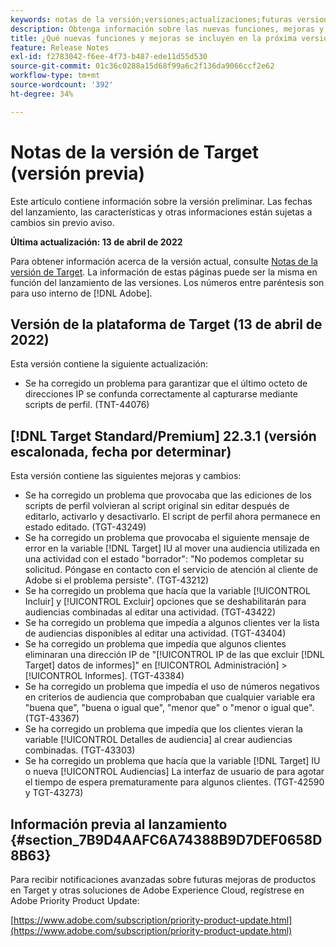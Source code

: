 ```yaml
---
keywords: notas de la versión;versiones;actualizaciones;futuras versiones;mejoras;nuevas funciones;correcciones;actualizaciones;versión preliminar
description: Obtenga información sobre las nuevas funciones, mejoras y correcciones que incluirá la próxima versión de Adobe Target, incluidos el SDK, la API y las bibliotecas de JavaScript.
title: ¿Qué nuevas funciones y mejoras se incluyen en la próxima versión?
feature: Release Notes
exl-id: f2783042-f6ee-4f73-b487-ede11d55d530
source-git-commit: 01c36c0288a15d68f99a6c2f136da9066ccf2e62
workflow-type: tm+mt
source-wordcount: '392'
ht-degree: 34%

---
```


# Notas de la versión de Target (versión previa)

Este artículo contiene información sobre la versión preliminar. Las fechas del lanzamiento, las características y otras informaciones están sujetas a cambios sin previo aviso.

**Última actualización: 13 de abril de 2022**

Para obtener información acerca de la versión actual, consulte [Notas de la versión de Target](release-notes.md). La información de estas páginas puede ser la misma en función del lanzamiento de las versiones. Los números entre paréntesis son para uso interno de [!DNL Adobe].

## Versión de la plataforma de Target (13 de abril de 2022)

Esta versión contiene la siguiente actualización:

* Se ha corregido un problema para garantizar que el último octeto de direcciones IP se confunda correctamente al capturarse mediante scripts de perfil. (TNT-44076)

## [!DNL Target Standard/Premium] 22.3.1 (versión escalonada, fecha por determinar)

Esta versión contiene las siguientes mejoras y cambios:

* Se ha corregido un problema que provocaba que las ediciones de los scripts de perfil volvieran al script original sin editar después de editarlo, activarlo y desactivarlo. El script de perfil ahora permanece en estado editado. (TGT-43249)
* Se ha corregido un problema que provocaba el siguiente mensaje de error en la variable [!DNL Target] IU al mover una audiencia utilizada en una actividad con el estado &quot;borrador&quot;: &quot;No podemos completar su solicitud. Póngase en contacto con el servicio de atención al cliente de Adobe si el problema persiste&quot;. (TGT-43212)
* Se ha corregido un problema que hacía que la variable [!UICONTROL Incluir] y [!UICONTROL Excluir] opciones que se deshabilitarán para audiencias combinadas al editar una actividad. (TGT-43422)
* Se ha corregido un problema que impedía a algunos clientes ver la lista de audiencias disponibles al editar una actividad. (TGT-43404)
* Se ha corregido un problema que impedía que algunos clientes eliminaran una dirección IP de &quot;[!UICONTROL IP de las que excluir [!DNL Target] datos de informes]&quot; en [!UICONTROL Administración] > [!UICONTROL Informes]. (TGT-43384)
* Se ha corregido un problema que impedía el uso de números negativos en criterios de audiencia que comprobaban que cualquier variable era &quot;buena que&quot;, &quot;buena o igual que&quot;, &quot;menor que&quot; o &quot;menor o igual que&quot;. (TGT-43367)
* Se ha corregido un problema que impedía que los clientes vieran la variable [!UICONTROL Detalles de audiencia] al crear audiencias combinadas. (TGT-43303)
* Se ha corregido un problema que hacía que la variable [!DNL Target] IU o nueva [!UICONTROL Audiencias] La interfaz de usuario de para agotar el tiempo de espera prematuramente para algunos clientes. (TGT-42590 y TGT-43273)

## Información previa al lanzamiento {#section_7B9D4AAFC6A74388B9D7DEF0658D8B63}

Para recibir notificaciones avanzadas sobre futuras mejoras de productos en Target y otras soluciones de Adobe Experience Cloud, regístrese en Adobe Priority Product Update:

[https://www.adobe.com/subscription/priority-product-update.html](https://www.adobe.com/subscription/priority-product-update.html)
